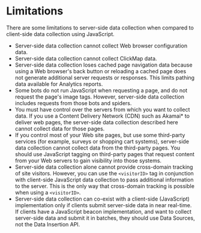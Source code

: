 # Limitations

There are some limitations to server-side data collection when compared to client-side data collection using JavaScript.

-   Server-side data collection cannot collect Web browser configuration data.
-   Server-side data collection cannot collect ClickMap data.
-   Server-side data collection loses cached page navigation data because using a Web browser's back button or reloading a cached page does not generate additional server requests or responses. This limits pathing data available for Analytics reports.
-   Some bots do not run JavaScript when requesting a page, and do not request the page's image tags. However, server-side data collection includes requests from those bots and spiders.
-   You must have control over the servers from which you want to collect data. If you use a Content Delivery Network \(CDN\) such as Akamai\* to deliver web pages, the server-side data collection described here cannot collect data for those pages.
-   If you control most of your Web site pages, but use some third-party services \(for example, surveys or shopping cart systems\), server-side data collection cannot collect data from the third-party pages. You should use JavaScript tagging on third-party pages that request content from your Web servers to gain visibility into those systems.
-   Server-side data collection alone cannot provide cross-domain tracking of site visitors. However, you can use the `<visitorID>` tag in conjunction with client-side JavaScript data collection to pass additional information to the server. This is the only way that cross-domain tracking is possible when using a `<visitorID>`.
-   Server-side data collection can co-exist with a client-side \(JavaScript\) implementation only if clients submit server-side data in near real-time. If clients have a JavaScript beacon implementation, and want to collect server-side data and submit it in batches, they should use Data Sources, not the Data Insertion API.

